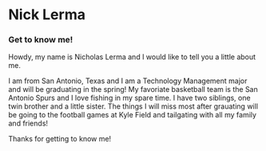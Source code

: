 # Nick Lerma
### Get to know me!

Howdy, my name is Nicholas Lerma and I would like to tell you a little about me.

I am from San Antonio, Texas and I am a Technology Management major and will be graduating in the spring!
My favoriate basketball team is the San Antonio Spurs and I love fishing in my spare time.
I have two siblings, one twin brother and a little sister. 
The things I will miss most after grauating will be going to the football games at Kyle Field and tailgating with all my family and friends!

Thanks for getting to know me!
